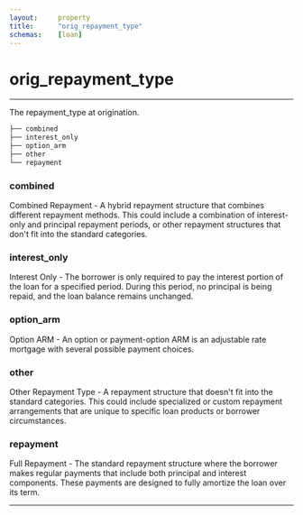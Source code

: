 ```yaml
---
layout:     property
title:      "orig_repayment_type"
schemas:    [loan]
---
```


# orig_repayment_type

---

The repayment_type at origination.

```bash
├── combined
├── interest_only
├── option_arm
├── other
└── repayment
```

### combined
Combined Repayment - A hybrid repayment structure that combines different repayment methods. This could include a combination of interest-only and principal repayment periods, or other repayment structures that don't fit into the standard categories.

### interest_only
Interest Only - The borrower is only required to pay the interest portion of the loan for a specified period. During this period, no principal is being repaid, and the loan balance remains unchanged.

### option_arm
Option ARM - An option or payment-option ARM is an adjustable rate mortgage with several possible payment choices. 

### other
Other Repayment Type - A repayment structure that doesn't fit into the standard categories. This could include specialized or custom repayment arrangements that are unique to specific loan products or borrower circumstances.

### repayment
Full Repayment - The standard repayment structure where the borrower makes regular payments that include both principal and interest components. These payments are designed to fully amortize the loan over its term.

--- 